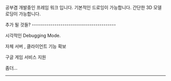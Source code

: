 공부겸 개발중인 프레임 워크 입니다.
기본적인 드로잉이 가능합니다.
간단한 3D 모델 로딩이 가능합니다.

추가 될 것들? -----------------------------------------

시각적인 Debugging Mode.

자체 서버 , 클라이언트 기능 확보

구글 게임 서비스 지원

좀더...

----------------------------------------------
